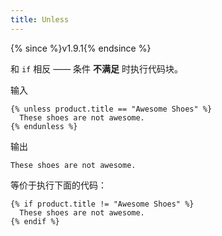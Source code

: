 ```yaml
---
title: Unless
---
```


{% since %}v1.9.1{% endsince %}

和 `if` 相反 —— 条件 **不满足** 时执行代码块。

输入
```liquid
{% unless product.title == "Awesome Shoes" %}
  These shoes are not awesome.
{% endunless %}
```

输出
```text
These shoes are not awesome.
```

等价于执行下面的代码：

```liquid
{% if product.title != "Awesome Shoes" %}
  These shoes are not awesome.
{% endif %}
```
